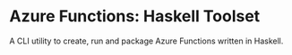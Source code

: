 # Azure Functions: Haskell Toolset

A CLI utility to create, run and package Azure Functions written in Haskell.
